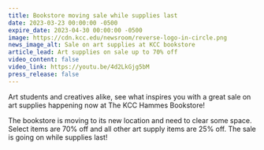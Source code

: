 ```yaml
---
title: Bookstore moving sale while supplies last
date: 2023-03-23 00:00:00 -0500
expire_date: 2023-04-30 00:00:00 -0500
image: https://cdn.kcc.edu/newsroom/reverse-logo-in-circle.png
news_image_alt: Sale on art supplies at KCC bookstore
article_lead: Art supplies on sale up to 70% off
video_content: false
video_link: https://youtu.be/4d2LkGjg5bM
press_release: false
---
```

Art students and creatives alike, see what inspires you with a great sale on art supplies happening now at The KCC Hammes Bookstore!

The bookstore is moving to its new location and need to clear some space. Select items are 70% off and all other art supply items are 25% off. The sale is going on while supplies last!